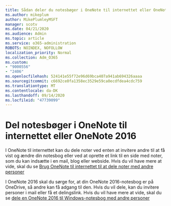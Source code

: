 ```yaml
---
title: Sådan deler du notesbøger i OneNote til internettet eller OneNote 2016
ms.author: mikeplum
author: MikePlumleyMSFT
manager: scotv
ms.date: 04/21/2020
ms.audience: Admin
ms.topic: article
ms.service: o365-administration
ROBOTS: NOINDEX, NOFOLLOW
localization_priority: Normal
ms.collection: Adm_O365
ms.custom:
- "9000556"
- "2406"
ms.openlocfilehash: 524141e55f72e96d69bca407a941ab694326aaaa
ms.sourcegitcommit: c6692ce0fa1358ec3529e59ca0ecdfdea4cdc759
ms.translationtype: MT
ms.contentlocale: da-DK
ms.lasthandoff: 09/14/2020
ms.locfileid: "47739099"
---
```

# <a name="share-notebooks-in-onenote-for-the-web-or-onenote-2016"></a>Del notesbøger i OneNote til internettet eller OneNote 2016

I OneNote til internettet kan du dele noter ved enten at invitere andre til at få vist og ændre din notesbog eller ved at oprette et link til en side med noter, som du kan indsætte i en mail, blog eller webside. Hvis du vil have mere at vide, skal du se [Brug OneNote til internettet til at dele noter med andre personer](https://support.office.com/article/D3481FBE-E06C-4883-B7E9-B2EE9F38AED3)

I OneNote 2016 skal du sørge for, at din OneNote 2016-notesbog er på OneDrive, så andre kan få adgang til den. Hvis du vil dele, kan du invitere personer i mail eller få et delingslink. Hvis du vil have mere at vide, skal du se [dele en OneNote 2016 til Windows-notesbog med andre personer](https://support.office.com/article/d14b6033-7a95-4536-9216-bb0a5e0f8285)
